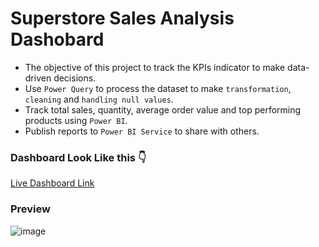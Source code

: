 # Superstore Sales Analysis Dashobard
- The objective of this project to track the KPIs indicator to make data-driven decisions. 
- Use `Power Query` to process the dataset to make `transformation`, `cleaning` and `handling null values`. 
- Track total sales, quantity, average order value and top performing products using `Power BI`.
- Publish reports to `Power BI Service` to share with others.

### Dashboard Look Like this 👇
[Live Dashboard Link](https://app.powerbi.com/view?r=eyJrIjoiMmM5YmEyYmYtNDJlOS00MDlkLWJmZmMtNWRkZWYzMjkwODkzIiwidCI6IjU0Zjk3YjQ0LTU3ODEtNDlmNy1iZDhlLTZhYTg1ZjcwZTM1OCIsImMiOjZ9&embedImagePlaceholder=true)

### Preview 
![image](https://github.com/aspershupadhyay/SuperStore-Sales-Analysis-Dashboard/assets/106134412/c068ce62-061d-4e45-9490-b34253869857)

